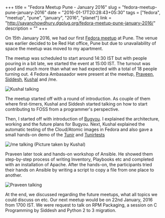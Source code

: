 +++
title   = "Fedora Meetup Pune - January 2016"
slug    = "fedora-meetup-pune-january-2016"
date    = "2016-01-17T20:28:43+05:30"
tags    = ["fedora", "meetup", "pune", "january", "2016", "planet"]
link    = "http://sayanchowdhury.dgplug.org/fedora-meetup-pune-january-2016/"
description = ""
+++

On 15th January 2016, we had our first [Fedora
meetup](https://fedoraproject.org/wiki/Fedora_meetup_Pune_Janurary_2016) at
Pune. The venue was earlier decided to be Red Hat office, Pune but due to
unavailability of space the meetup was moved to my apartment.

The meetup was scheduled to start around 14:30 IST but with people pouring in a
bit late, we started the event at 15:00 IST. The turnout was good and much more
than what we had expected with a total of 18 people turning out. 4 Fedora
Ambasaador were present at the meetup,
[Praveen](https://kumar-pravin.blogspot.com/),
[Siddesh](http://journal.siddhesh.in/), [Kushal](https://kushaldas.in/) and /me. 

![Kushal
talking](https://sayanchowdhury.fedorapeople.org/images/fedora-meetup-jan-2016-2.jpg)

The meetup started off with a round of introduction. As couple of them where
first-timers, Kushal and Siddesh started talking on how to start contributing
to FOSS from a programmer's perspective.

Then, I started off with introduction of
[Bugyou](https://sayanchowdhury.dgplug.org/introducing-bugyou/). I explained
the architecture, working and the future plans for Bugyou. Next, Kushal
explained the automatic testing of the Cloud/Atomic images in Fedora and also
gave a small hands-on demo of the [Tunir](https://github.com/kushaldas/tunir)
and [Tunirtests](https://github.com/kushaldas/tunirtests)

![/me talking (Picture taken by
Kushal)](https://kushaldas.in/images/2016-01-15.2.jpg)

Praveen later took and hands-on workshop of Ansible. He showed them
step-by-step process of writing Inventory, Playbooks etc and completed with an 
installation of Apache. After the hands-on, the participants tried their hands
on Ansible by writing a script to copy a file from one place to another.

![Praveen
talking](https://sayanchowdhury.fedorapeople.org/images/fedora-meetup-jan-2016-1.jpg)

At the end, we discussed regarding the future meetups, what all topics we could
discuss on etc. Our next meetup would be on 22nd January, 2016 from 1700 IST.
We were request to talk on RPM Packaging, a session on C Programming by Siddesh and
Python 2 to 3 migration.



